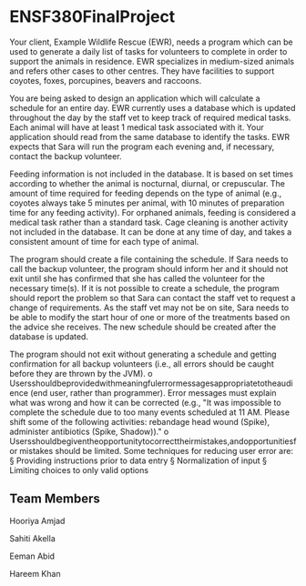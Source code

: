 # ENSF380FinalProject

Your client, Example Wildlife Rescue (EWR), needs a program which can be used to generate a daily list
of tasks for volunteers to complete in order to support the animals in residence. EWR specializes in
medium-sized animals and refers other cases to other centres. They have facilities to support coyotes,
foxes, porcupines, beavers and raccoons.

You are being asked to design an application which will calculate a schedule for an entire day. EWR
currently uses a database which is updated throughout the day by the staff vet to keep track of required
medical tasks. Each animal will have at least 1 medical task associated with it. Your application should
read from the same database to identify the tasks. EWR expects that Sara will run the program each
evening and, if necessary, contact the backup volunteer.

Feeding information is not included in the database. It is based on set times according to whether the
animal is nocturnal, diurnal, or crepuscular. The amount of time required for feeding depends on the
type of animal (e.g., coyotes always take 5 minutes per animal, with 10 minutes of preparation time for
any feeding activity). For orphaned animals, feeding is considered a medical task rather than a standard
task. Cage cleaning is another activity not included in the database. It can be done at any time of day,
and takes a consistent amount of time for each type of animal.

The program should create a file containing the schedule. If Sara needs to call the backup volunteer, the
program should inform her and it should not exit until she has confirmed that she has called the
volunteer for the necessary time(s). If it is not possible to create a schedule, the program should report
the problem so that Sara can contact the staff vet to request a change of requirements. As the staff vet
may not be on site, Sara needs to be able to modify the start hour of one or more of the treatments
based on the advice she receives. The new schedule should be created after the database is updated.

The program should not exit without generating a schedule and getting confirmation for all backup volunteers (i.e., all errors should be caught before they are thrown by the JVM).
o Usersshouldbeprovidedwithmeaningfulerrormessagesappropriatetotheaudience (end user, rather than programmer). Error messages must explain what was wrong and how it can be corrected (e.g., "It was impossible to complete the schedule due to too many events scheduled at 11 AM. Please shift some of the following activities: rebandage head wound (Spike), administer antibiotics (Spike, Shadow))."
o Usersshouldbegiventheopportunitytocorrecttheirmistakes,andopportunitiesfor mistakes should be limited. Some techniques for reducing user error are:
§ Providing instructions prior to data entry 
§ Normalization of input
§ Limiting choices to only valid options

## Team Members
Hooriya Amjad

Sahiti Akella

Eeman Abid

Hareem Khan